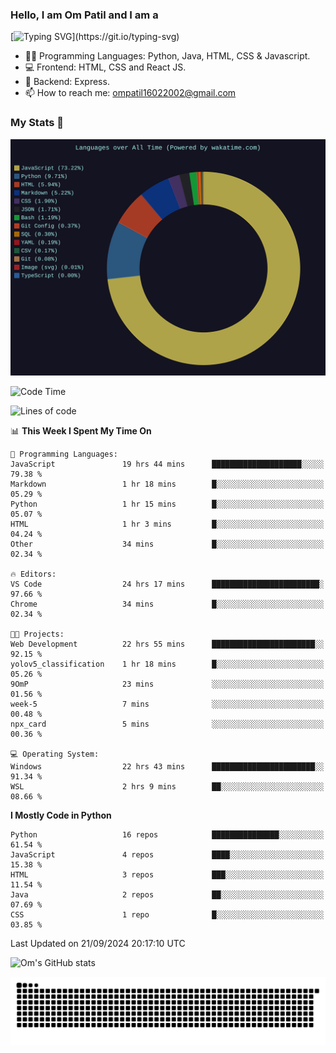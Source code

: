 <h3> Hello, I am Om Patil and I am a</h3>

[![Typing SVG](https://readme-typing-svg.demolab.com?font=Fira+Code&pause=1000&color=00F7F6&random=false&width=435&lines=Python+Developer;Full+Stack+Developer;Java+Developmer;Data+Scientist;Machine+Learning+Engineer;Deep+Learning+Engineer;Artificial+Intelligence+Engineer;Data+Analyst;Python+Developer;Computer+Vision+Specialist;)](https://git.io/typing-svg)


- 👨‍💻 Programming Languages: Python, Java, HTML, CSS & Javascript. 
- 💻 Frontend: HTML, CSS and React JS.
- 🦄 Backend: Express.
- 📫 How to reach me: ompatil16022002@gmail.com

<h3>My Stats 💯</h3>

<img src="wakatime-stats.svg" alt="Wakatime Stats" width="600"/>

<!--  [![Top Langs](https://github-readme-stats.vercel.app/api/top-langs/?username=9OmP&layout=compact&theme=radical)](https://github.com/anuraghazra/github-readme-stats) -->

<!--START_SECTION:waka-->
![Code Time](http://img.shields.io/badge/Code%20Time-27%20hrs%206%20mins-blue)

![Lines of code](https://img.shields.io/badge/From%20Hello%20World%20I%27ve%20Written-1.5%20million%20lines%20of%20code-blue)

📊 **This Week I Spent My Time On** 

```text
💬 Programming Languages: 
JavaScript               19 hrs 44 mins      ████████████████████░░░░░   79.38 % 
Markdown                 1 hr 18 mins        █░░░░░░░░░░░░░░░░░░░░░░░░   05.29 % 
Python                   1 hr 15 mins        █░░░░░░░░░░░░░░░░░░░░░░░░   05.07 % 
HTML                     1 hr 3 mins         █░░░░░░░░░░░░░░░░░░░░░░░░   04.24 % 
Other                    34 mins             █░░░░░░░░░░░░░░░░░░░░░░░░   02.34 % 

🔥 Editors: 
VS Code                  24 hrs 17 mins      ████████████████████████░   97.66 % 
Chrome                   34 mins             █░░░░░░░░░░░░░░░░░░░░░░░░   02.34 % 

🐱‍💻 Projects: 
Web Development          22 hrs 55 mins      ███████████████████████░░   92.15 % 
yolov5_classification    1 hr 18 mins        █░░░░░░░░░░░░░░░░░░░░░░░░   05.26 % 
9OmP                     23 mins             ░░░░░░░░░░░░░░░░░░░░░░░░░   01.56 % 
week-5                   7 mins              ░░░░░░░░░░░░░░░░░░░░░░░░░   00.48 % 
npx_card                 5 mins              ░░░░░░░░░░░░░░░░░░░░░░░░░   00.36 % 

💻 Operating System: 
Windows                  22 hrs 43 mins      ███████████████████████░░   91.34 % 
WSL                      2 hrs 9 mins        ██░░░░░░░░░░░░░░░░░░░░░░░   08.66 % 
```

**I Mostly Code in Python** 

```text
Python                   16 repos            ███████████████░░░░░░░░░░   61.54 % 
JavaScript               4 repos             ████░░░░░░░░░░░░░░░░░░░░░   15.38 % 
HTML                     3 repos             ███░░░░░░░░░░░░░░░░░░░░░░   11.54 % 
Java                     2 repos             ██░░░░░░░░░░░░░░░░░░░░░░░   07.69 % 
CSS                      1 repo              █░░░░░░░░░░░░░░░░░░░░░░░░   03.85 % 
```




 Last Updated on 21/09/2024 20:17:10 UTC
<!--END_SECTION:waka-->

![Om's GitHub stats](https://github-readme-stats.vercel.app/api?username=9OmP&show_icons=true&theme=radical)

![snake gif](https://github.com/9OmP/9OmP/blob/output/github-contribution-grid-snake-dark.svg)


